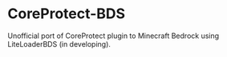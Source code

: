 # CoreProtect-BDS
Unofficial port of CoreProtect plugin to Minecraft Bedrock using LiteLoaderBDS (in developing).

